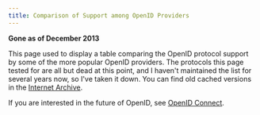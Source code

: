 ```yaml
---
title: Comparison of Support among OpenID Providers
---
```

**Gone as of December 2013**

This page used to display a table comparing the OpenID protocol support by some of the more popular OpenID providers.
The protocols this page tested for are all but dead at this point, and I haven't maintained the list for several years
now, so I've taken it down.  You can find old cached versions in the [Internet
Archive](https://web.archive.org/web/*/http://willnorris.com/openid-support).

If you are interested in the future of OpenID, see [OpenID Connect](http://openid.net/connect).
